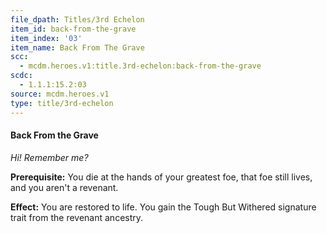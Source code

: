 ```yaml
---
file_dpath: Titles/3rd Echelon
item_id: back-from-the-grave
item_index: '03'
item_name: Back From The Grave
scc:
  - mcdm.heroes.v1:title.3rd-echelon:back-from-the-grave
scdc:
  - 1.1.1:15.2:03
source: mcdm.heroes.v1
type: title/3rd-echelon
---
```


#### Back From the Grave

*Hi! Remember me?*

**Prerequisite:** You die at the hands of your greatest foe, that foe still lives, and you aren't a revenant.

**Effect:** You are restored to life. You gain the Tough But Withered signature trait from the revenant ancestry.
